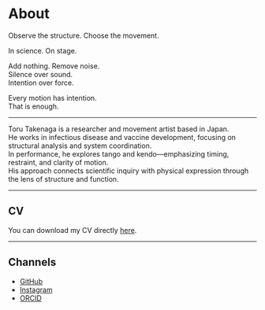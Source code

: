 # About

Observe the structure. Choose the movement.

In science. On stage.

Add nothing. Remove noise.  
Silence over sound.  
Intention over force.

Every motion has intention.  
That is enough.

---

Toru Takenaga is a researcher and movement artist based in Japan.  
He works in infectious disease and vaccine development, focusing on structural analysis and system coordination.  
In performance, he explores tango and kendo—emphasizing timing, restraint, and clarity of motion.  
His approach connects scientific inquiry with physical expression through the lens of structure and function.

---

## CV

You can download my CV directly [here](/CV_25.pdf).

---

## Channels

* [GitHub](https://github.com/torutakenaga)
* [Instagram](https://instagram.com/toru_takenaga)
* [ORCID](https://orcid.org/0000-0002-1277-4156)
